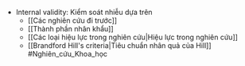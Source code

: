 + Internal validity: Kiểm soát nhiễu dựa trên
	+ [[Các nghiên cứu đi trước]]
	+ [[Thành phần nhân khẩu]]
	+ [[Các loại hiệu lực trong nghiên cứu|Hiệu lực trong nghiên cứu]]
	+ [[Brandford Hill's criteria|Tiêu chuẩn nhân quả của Hill]]
#Nghiên_cứu_Khoa_học 